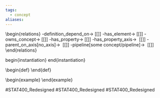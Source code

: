 ```yaml
---
tags:
  - concept
aliases:
---
```

\begin{relations}
	-definition_depend_on-> [[]]
	-has_element-> [[]]
	-owns_concept-> [[]]
	-has_property-> [[]]
	-has_property_axis->  [[]]
	-parent_on_axis[no_axis]->  [[]]
	-pipeline[some concept/pipeline]->  [[]]
\end{relations}

begin{instantiation}
end{instantiation}

\begin{def}
\end{def}

\begin{example}
\end{example}



#STAT400_Redesigned
#STAT400_Redesigned
#STAT400_Redesigned